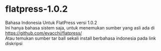 flatpress-1.0.2
===============

Bahasa Indonesia Untuk FlatPress versi 1.0.2<br />
Ini hanya bahasa sistem saja, untuk menemukan sumber yang asli ada di<br />
https://github.com/evacchi/flatpress/<br />
Atau temukan sumber tar ball sekali install berbahasa indonesia pada link diskripsi


